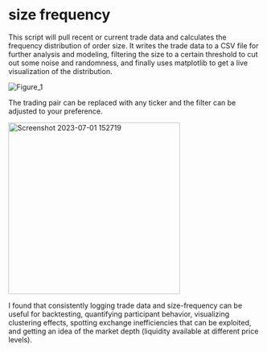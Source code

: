 # size frequency
This script will pull recent or current trade data and calculates the frequency distribution of order size. It writes the trade data to a CSV file for further analysis and modeling, filtering the size to a certain threshold to cut out some noise and randomness, and finally uses matplotlib to get a live visualization of the distribution.

![Figure_1](https://github.com/0xd3lbow/sizefrequency/assets/130616587/4baa7e62-0ca5-48e5-9c1b-b64e6980c054)

The trading pair can be replaced with any ticker and the filter can be adjusted to your preference.

<img width="341" alt="Screenshot 2023-07-01 152719" src="https://github.com/0xd3lbow/sizefrequency/assets/130616587/0821d692-ff47-497e-9717-627c8e451e93">

I found that consistently logging trade data and size-frequency can be useful for backtesting, quantifying participant behavior, visualizing clustering effects, spotting exchange inefficiencies that can be exploited, and getting an idea of the market depth (liquidity available at different price levels).
